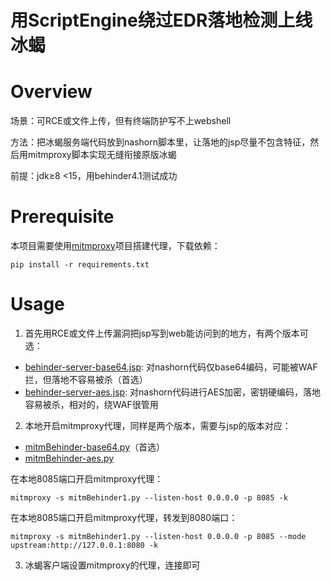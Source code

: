 <h1>用ScriptEngine绕过EDR落地检测上线冰蝎</h1>

# Overview
场景：可RCE或文件上传，但有终端防护写不上webshell

方法：把冰蝎服务端代码放到nashorn脚本里，让落地的jsp尽量不包含特征，然后用mitmproxy脚本实现无缝衔接原版冰蝎

前提：jdk≥8 <15，用behinder4.1测试成功

# Prerequisite
本项目需要使用[mitmproxy](https://mitmproxy.org/)项目搭建代理，下载依赖：
```
pip install -r requirements.txt
```

# Usage
1. 首先用RCE或文件上传漏洞把jsp写到web能访问到的地方，有两个版本可选：
- [behinder-server-base64.jsp](https://github.com/PadishahIII/Behinder-EDR-Bypass/blob/master/behinder-server-base64.jsp): 对nashorn代码仅base64编码，可能被WAF拦，但落地不容易被杀（首选）
- [behinder-server-aes.jsp](https://github.com/PadishahIII/Behinder-EDR-Bypass/blob/master/behinder-server-aes.jsp): 对nashorn代码进行AES加密，密钥硬编码，落地容易被杀，相对的，绕WAF很管用
2. 本地开启mitmproxy代理，同样是两个版本，需要与jsp的版本对应：
- [mitmBehinder-base64.py](https://github.com/PadishahIII/Behinder-EDR-Bypass/blob/master/mitmBehinder-base64.py)（首选）
- [mitmBehinder-aes.py](https://github.com/PadishahIII/Behinder-EDR-Bypass/blob/master/mitmBehinder-aes.py)

在本地8085端口开启mitmproxy代理：
```
mitmproxy -s mitmBehinder1.py --listen-host 0.0.0.0 -p 8085 -k
```
在本地8085端口开启mitmproxy代理，转发到8080端口：
```
mitmproxy -s mitmBehinder1.py --listen-host 0.0.0.0 -p 8085 --mode upstream:http://127.0.0.1:8080 -k
```
3. 冰蝎客户端设置mitmproxy的代理，连接即可
